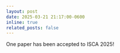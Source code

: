 ```yaml
---
layout: post
date: 2025-03-21 21:17:00-0600
inline: true
related_posts: false
---
```


One paper has been accepted to ISCA 2025!
